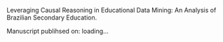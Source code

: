 Leveraging Causal Reasoning in Educational Data Mining: An Analysis of Brazilian Secondary Education.

Manuscript publihsed on: loading...

